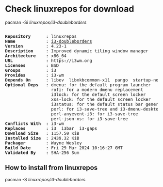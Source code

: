 # Check linuxrepos for download

pacman -Si *linuxrepos/i3-doubleborders*

<div class="highlight"><pre class="highlight"><text>
<b>Repository</b>      : linuxrepos
<b>Name</b>            : <a href="../../x86_64/i3-doubleborders-4.23-1-x86_64.pkg.tar.zst">i3-doubleborders</a>
<b>Version</b>         : 4.23-1
<b>Description</b>     : Improved dynamic tiling window manager
<b>Architecture</b>    : x86_64
<b>URL</b>             : https://i3wm.org
<b>Licenses</b>        : BSD
<b>Groups</b>          : i3
<b>Provides</b>        : i3-wm
<b>Depends On</b>      : libev  libxkbcommon-x11  pango  startup-notification  xcb-util-cursor  xcb-util-keysyms  xcb-util-wm  xcb-util-xrm  yajl
<b>Optional Deps</b>   : dmenu: for the default program launcher
                  rofi: for a modern dmenu replacement
                  i3lock: for the default screen locker
                  xss-lock: for the default screen locker
                  i3status: for the default status bar generator
                  perl: for i3-save-tree and i3-dmenu-desktop
                  perl-anyevent-i3: for i3-save-tree
                  perl-json-xs: for i3-save-tree
<b>Conflicts With</b>  : i3-wm
<b>Replaces</b>        : i3  i3bar  i3-gaps
<b>Download Size</b>   : 1157.50 KiB
<b>Installed Size</b>  : 2439.32 KiB
<b>Packager</b>        : Wayne Wesley <wayne6324@gmail.com>
<b>Build Date</b>      : Fri 29 Mar 2024 10:16:27 GMT
<b>Validated By</b>    : SHA-256 Sum
</text></pre></div>

## How to install from linuxrepos

pacman -S *linuxrepos/i3-doubleborders*
